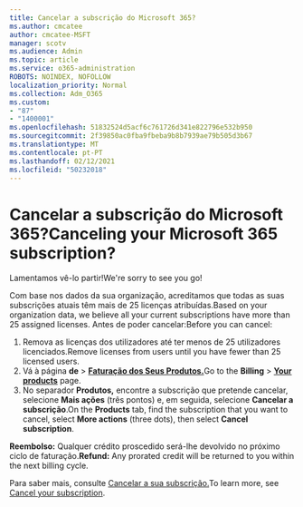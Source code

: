 ```yaml
---
title: Cancelar a subscrição do Microsoft 365?
ms.author: cmcatee
author: cmcatee-MSFT
manager: scotv
ms.audience: Admin
ms.topic: article
ms.service: o365-administration
ROBOTS: NOINDEX, NOFOLLOW
localization_priority: Normal
ms.collection: Adm_O365
ms.custom:
- "87"
- "1400001"
ms.openlocfilehash: 51832524d5acf6c761726d341e822796e532b950
ms.sourcegitcommit: 2f39850ac0fba9fbeba9b8b7939ae79b505d3b67
ms.translationtype: MT
ms.contentlocale: pt-PT
ms.lasthandoff: 02/12/2021
ms.locfileid: "50232018"
---
```

# <a name="canceling-your-microsoft-365-subscription"></a><span data-ttu-id="6f24c-102">Cancelar a subscrição do Microsoft 365?</span><span class="sxs-lookup"><span data-stu-id="6f24c-102">Canceling your Microsoft 365 subscription?</span></span>

<span data-ttu-id="6f24c-103">Lamentamos vê-lo partir!</span><span class="sxs-lookup"><span data-stu-id="6f24c-103">We're sorry to see you go!</span></span>
  
<span data-ttu-id="6f24c-104">Com base nos dados da sua organização, acreditamos que todas as suas subscrições atuais têm mais de 25 licenças atribuídas.</span><span class="sxs-lookup"><span data-stu-id="6f24c-104">Based on your organization data, we believe all your current subscriptions have more than 25 assigned licenses.</span></span> <span data-ttu-id="6f24c-105">Antes de poder cancelar:</span><span class="sxs-lookup"><span data-stu-id="6f24c-105">Before you can cancel:</span></span>

1. <span data-ttu-id="6f24c-106">Remova as licenças dos utilizadores até ter menos de 25 utilizadores licenciados.</span><span class="sxs-lookup"><span data-stu-id="6f24c-106">Remove licenses from users until you have fewer than 25 licensed users.</span></span>
2. <span data-ttu-id="6f24c-107">Vá à página **de** \> **[Faturação dos Seus Produtos.](https://go.microsoft.com/fwlink/p/?linkid=842054)**</span><span class="sxs-lookup"><span data-stu-id="6f24c-107">Go to the **Billing** \> **[Your products](https://go.microsoft.com/fwlink/p/?linkid=842054)** page.</span></span>
3. <span data-ttu-id="6f24c-108">No separador **Produtos,** encontre a subscrição que pretende cancelar, selecione **Mais ações** (três pontos) e, em seguida, selecione **Cancelar a subscrição**.</span><span class="sxs-lookup"><span data-stu-id="6f24c-108">On the **Products** tab, find the subscription that you want to cancel, select **More actions** (three dots), then select **Cancel subscription**.</span></span>

<span data-ttu-id="6f24c-109">**Reembolso:** Qualquer crédito proscedido será-lhe devolvido no próximo ciclo de faturação.</span><span class="sxs-lookup"><span data-stu-id="6f24c-109">**Refund:** Any prorated credit will be returned to you within the next billing cycle.</span></span>

<span data-ttu-id="6f24c-110">Para saber mais, consulte [Cancelar a sua subscrição.](https://docs.microsoft.com/microsoft-365/commerce/subscriptions/cancel-your-subscription)</span><span class="sxs-lookup"><span data-stu-id="6f24c-110">To learn more, see [Cancel your subscription](https://docs.microsoft.com/microsoft-365/commerce/subscriptions/cancel-your-subscription).</span></span>